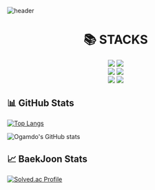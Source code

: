 ![header](https://capsule-render.vercel.app/api?type=blur)
<div align=center><h1>📚 STACKS</h1></div>

<div align=center> 
  <img src="https://img.shields.io/badge/java-007396?style=for-the-badge&logo=java&logoColor=white"> 
  <img src="https://img.shields.io/badge/python-3776AB?style=for-the-badge&logo=python&logoColor=white"> 
  <br>
 <img src="https://img.shields.io/badge/mysql-4479A1?style=for-the-badge&logo=mysql&logoColor=white"> 

  
  <img src="https://img.shields.io/badge/apache tomcat-F8DC75?style=for-the-badge&logo=apachetomcat&logoColor=white">
  <br>
  
  <img src="https://img.shields.io/badge/github-181717?style=for-the-badge&logo=github&logoColor=white">
  <img src="https://img.shields.io/badge/git-F05032?style=for-the-badge&logo=git&logoColor=white">
  
  <br>
</div>


## 📊 GitHub Stats
[![Top Langs](https://github-readme-stats.vercel.app/api/top-langs/?username=Ogamdo&layout=compact&theme=radical)](https://github.com/Ogamdo/github-readme-stats)

![Ogamdo's GitHub stats](https://github-readme-stats.vercel.app/api?username=Ogamdo&show_icons=true&theme=radical)

## 📈 BaekJoon Stats
[![Solved.ac Profile](http://mazassumnida.wtf/api/v2/generate_badge?boj=songjongik)](https://solved.ac/songjongik)




